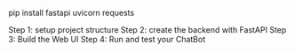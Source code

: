 pip install fastapi uvicorn requests

Step 1: setup project structure
Step 2: create the backend with FastAPI
Step 3: Build the Web UI
Step 4: Run and test your ChatBot
